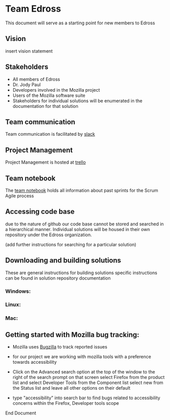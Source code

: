 # Team Edross

This document will serve as a starting point for new members to Edross

## Vision
   insert vision statement
  
## Stakeholders
  * All members of Edross
  * Dr. Jody Paul
  * Developers involved in the Mozilla project
  * Users of the Mozilla software suite
  * Stakeholders for individual solutions will be enumerated in the documentation for that solution

## Team communication
   Team communication is facilitated by [slack](https://cs4260-gec.slack.com/messages/C8ZPPNANS/?)
  
## Project Management  
   Project Management is hosted at [trello](https://trello.com/cs4260)

## Team notebook  
   The [team notebook](https://docs.google.com/document/d/1wtbqzd1SDGKhH0F0hwVXJ3bAsa69ww4ts0kIzFC8ZfA) holds all information about past sprints for the Scrum Agile process
  
## Accessing code base
   due to the nature of github our code base cannot be stored and searched in a hierarchical manner. 
   Individual solutions will be  housed in their own repository under the Edross organization. 
   
   (add further instructions for searching for a particular solution)
  
## Downloading and building solutions
   These are general instructions for building solutions specific instructions can be found in solution repository documentation

   ### Windows:
   
   ### Linux:
   
   ### Mac:
  
## Getting started with Mozilla bug tracking:
  
  * Mozilla uses [Bugzilla](https://bugzilla.mozilla.org/) to track reported issues
  
  * for our project we are working with mozilla tools with a preference towards accessibility
  
  * Click on the Advanced search option at the top of the window to the right of the search prompt
  on that screen select Firefox from the product list and select Developer Tools from the Component list
  select new from the Status list and leave all other options on their default
  
  * type "accessibility" into search bar to find bugs related to accessibility concerns within the Firefox, Developer tools scope

End Document
